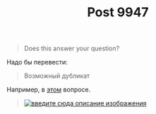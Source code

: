 ﻿---
title: "Post 9947"
se.owner.user_id: 337540
se.owner.display_name: "Victor says Reinstate Monica"
se.owner.link: "https://ru.meta.stackoverflow.com/users/337540/victor-says-reinstate-monica"
se.link: "https://ru.meta.stackoverflow.com/q/9947"
se.post_id: 9947
se.post_type: question
se.score: 4
---
<blockquote>
  <p>Does this answer your question?</p>
</blockquote>

<p>Надо бы перевести:</p>

<blockquote>
  <p>Возможный дубликат</p>
</blockquote>

<p>Например, в <a href="https://ru.stackoverflow.com/questions/1064425">этом</a> вопросе.</p>

<blockquote>
  <p><a href="https://i.stack.imgur.com/kRTQP.png" rel="nofollow noreferrer"><img src="https://i.stack.imgur.com/kRTQP.png" alt="введите сюда описание изображения"></a></p>
</blockquote>

